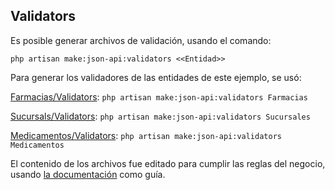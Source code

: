 ## Validators

Es posible generar archivos de validación, usando el comando: 

`php artisan make:json-api:validators <<Entidad>>`


Para generar los validadores de las entidades de este ejemplo, se usó: 

[Farmacias/Validators](../../app/JsonApi/Farmacias/Validators.php): `php artisan make:json-api:validators Farmacias`

[Sucursals/Validators](../../app/JsonApi/Sucursals/Validators.php): `php artisan make:json-api:validators Sucursales`

[Medicamentos/Validators](../../app/JsonApi/Medicamentos/Validators.php): `php artisan make:json-api:validators Medicamentos`

El contenido de los archivos fue editado para cumplir las reglas del negocio, usando [la documentación](https://laravel-json-api.readthedocs.io/en/latest/basics/validators/) como guía.
